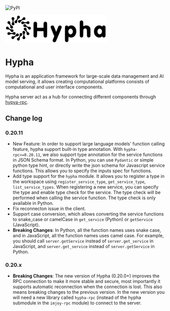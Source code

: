 ![PyPI](https://img.shields.io/pypi/v/hypha.svg?style=popout)

<img src="./docs/img/hypha-logo-black.svg" width="320" alt="Hypha">

# Hypha

Hypha is an application framework for large-scale data management and AI model serving, it allows creating computational platforms consists of computational and user interface components.

Hypha server act as a hub for connecting different components through [hypya-rpc](https://github.com/oeway/hypha-rpc).

## Change log

### 0.20.11

 - New Feature: In order to support large language models' function calling feature, hypha support built-in type annotation. With `hypha-rpc>=0.20.11`, we also support type annotation for the service functions in JSON Schema format. In Python, you can use `Pydantic` or simple python type hint, or directly write the json schema for Javascript service functions. This allows you to specify the inputs spec for functions.
 - Add type support for the `hypha` module. It allows you to register a type in the workspace using `register_service_type`, `get_service_type`, `list_service_types`. When registering a new service, you can specify the type and enable type check for the service. The type check will be performed when calling the service function. The type check is only available in Python.
 - Fix reconnecton issue in the client.
 - Support case conversion, which allows converting the service functions to snake_case or camelCase in `get_service` (Python) or `getService` (JavaScript).
 - **Breaking Changes**: In Python, all the function names uses snake case, and in JavaScript, all the function names uses camel case. For example, you should call `server.getService` instead of `server.get_service` in JavaScript, and `server.get_service` instead of `server.getService` in Python.

### 0.20.x

 - **Breaking Changes**: The new version of Hypha (0.20.0+) improves the RPC connection to make it more stable and secure, most importantly it supports automatic reconnection when the connection is lost. This also means breaking changes to the previous version. In the new version you will need a new library called `hypha-rpc` (instead of the hypha submodule in the `imjoy-rpc` module) to connect to the server.

